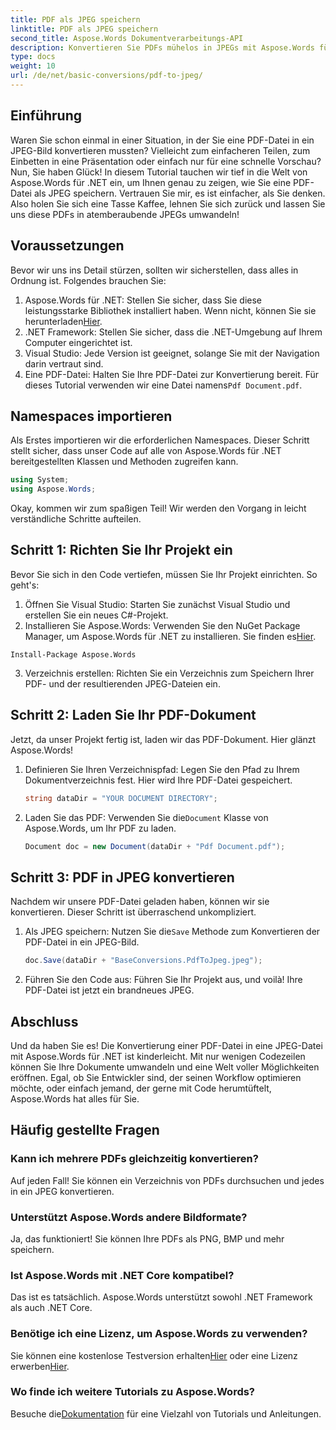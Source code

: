 ```yaml
---
title: PDF als JPEG speichern
linktitle: PDF als JPEG speichern
second_title: Aspose.Words Dokumentverarbeitungs-API
description: Konvertieren Sie PDFs mühelos in JPEGs mit Aspose.Words für .NET. Folgen Sie unserer ausführlichen Anleitung mit Beispielen und FAQs. Perfekt für Entwickler und Enthusiasten.
type: docs
weight: 10
url: /de/net/basic-conversions/pdf-to-jpeg/
---
```

## Einführung

Waren Sie schon einmal in einer Situation, in der Sie eine PDF-Datei in ein JPEG-Bild konvertieren mussten? Vielleicht zum einfacheren Teilen, zum Einbetten in eine Präsentation oder einfach nur für eine schnelle Vorschau? Nun, Sie haben Glück! In diesem Tutorial tauchen wir tief in die Welt von Aspose.Words für .NET ein, um Ihnen genau zu zeigen, wie Sie eine PDF-Datei als JPEG speichern. Vertrauen Sie mir, es ist einfacher, als Sie denken. Also holen Sie sich eine Tasse Kaffee, lehnen Sie sich zurück und lassen Sie uns diese PDFs in atemberaubende JPEGs umwandeln!

## Voraussetzungen

Bevor wir uns ins Detail stürzen, sollten wir sicherstellen, dass alles in Ordnung ist. Folgendes brauchen Sie:

1. Aspose.Words für .NET: Stellen Sie sicher, dass Sie diese leistungsstarke Bibliothek installiert haben. Wenn nicht, können Sie sie herunterladen[Hier](https://releases.aspose.com/words/net/).
2. .NET Framework: Stellen Sie sicher, dass die .NET-Umgebung auf Ihrem Computer eingerichtet ist.
3. Visual Studio: Jede Version ist geeignet, solange Sie mit der Navigation darin vertraut sind.
4.  Eine PDF-Datei: Halten Sie Ihre PDF-Datei zur Konvertierung bereit. Für dieses Tutorial verwenden wir eine Datei namens`Pdf Document.pdf`.

## Namespaces importieren

Als Erstes importieren wir die erforderlichen Namespaces. Dieser Schritt stellt sicher, dass unser Code auf alle von Aspose.Words für .NET bereitgestellten Klassen und Methoden zugreifen kann.

```csharp
using System;
using Aspose.Words;
```

Okay, kommen wir zum spaßigen Teil! Wir werden den Vorgang in leicht verständliche Schritte aufteilen.

## Schritt 1: Richten Sie Ihr Projekt ein

Bevor Sie sich in den Code vertiefen, müssen Sie Ihr Projekt einrichten. So geht's:

1. Öffnen Sie Visual Studio: Starten Sie zunächst Visual Studio und erstellen Sie ein neues C#-Projekt.
2.  Installieren Sie Aspose.Words: Verwenden Sie den NuGet Package Manager, um Aspose.Words für .NET zu installieren. Sie finden es[Hier](https://releases.aspose.com/words/net/).

```shell
Install-Package Aspose.Words
```

3. Verzeichnis erstellen: Richten Sie ein Verzeichnis zum Speichern Ihrer PDF- und der resultierenden JPEG-Dateien ein.

## Schritt 2: Laden Sie Ihr PDF-Dokument

Jetzt, da unser Projekt fertig ist, laden wir das PDF-Dokument. Hier glänzt Aspose.Words!

1. Definieren Sie Ihren Verzeichnispfad: Legen Sie den Pfad zu Ihrem Dokumentverzeichnis fest. Hier wird Ihre PDF-Datei gespeichert.

    ```csharp
    string dataDir = "YOUR DOCUMENT DIRECTORY";
    ```

2.  Laden Sie das PDF: Verwenden Sie die`Document` Klasse von Aspose.Words, um Ihr PDF zu laden.

    ```csharp
    Document doc = new Document(dataDir + "Pdf Document.pdf");
    ```

## Schritt 3: PDF in JPEG konvertieren

Nachdem wir unsere PDF-Datei geladen haben, können wir sie konvertieren. Dieser Schritt ist überraschend unkompliziert.

1.  Als JPEG speichern: Nutzen Sie die`Save` Methode zum Konvertieren der PDF-Datei in ein JPEG-Bild.

    ```csharp
    doc.Save(dataDir + "BaseConversions.PdfToJpeg.jpeg");
    ```

2. Führen Sie den Code aus: Führen Sie Ihr Projekt aus, und voilà! Ihre PDF-Datei ist jetzt ein brandneues JPEG.

## Abschluss

Und da haben Sie es! Die Konvertierung einer PDF-Datei in eine JPEG-Datei mit Aspose.Words für .NET ist kinderleicht. Mit nur wenigen Codezeilen können Sie Ihre Dokumente umwandeln und eine Welt voller Möglichkeiten eröffnen. Egal, ob Sie Entwickler sind, der seinen Workflow optimieren möchte, oder einfach jemand, der gerne mit Code herumtüftelt, Aspose.Words hat alles für Sie.

## Häufig gestellte Fragen

### Kann ich mehrere PDFs gleichzeitig konvertieren?
Auf jeden Fall! Sie können ein Verzeichnis von PDFs durchsuchen und jedes in ein JPEG konvertieren.

### Unterstützt Aspose.Words andere Bildformate?
Ja, das funktioniert! Sie können Ihre PDFs als PNG, BMP und mehr speichern.

### Ist Aspose.Words mit .NET Core kompatibel?
Das ist es tatsächlich. Aspose.Words unterstützt sowohl .NET Framework als auch .NET Core.

### Benötige ich eine Lizenz, um Aspose.Words zu verwenden?
 Sie können eine kostenlose Testversion erhalten[Hier](https://releases.aspose.com/) oder eine Lizenz erwerben[Hier](https://purchase.aspose.com/buy).

### Wo finde ich weitere Tutorials zu Aspose.Words?
 Besuche die[Dokumentation](https://reference.aspose.com/words/net/) für eine Vielzahl von Tutorials und Anleitungen.
